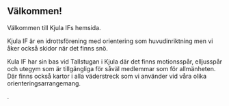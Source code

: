 ## Välkommen!

Välkommen till Kjula IFs hemsida.

Kjula IF är en idrottsförening med orientering som huvudinriktning men vi åker också skidor när det finns snö.

Kula IF har sin bas vid Tallstugan i Kjula där det finns motionsspår, elljusspår och utegym som är tillgängliga för såväl medlemmar som för allmänheten. Där finns också kartor i alla väderstreck som vi använder vid våra olika orienteringsarrangemang.

.

